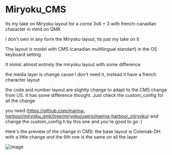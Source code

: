 # Miryoku_CMS
Its my take on Miryoku layout for a corne 3x6 + 3 with french-canadian character in mind on QMK

I don't own in any form the Miryoku layout, its just my take on it

The layout is model with CMS (canadian multilingual standart) in the OS keyboard setting

It mimic almost entirely the miryoku layout with some difference

the media layer is change cause I don't need it, instead it have a french character layout

the code and number layout are slightly change to adapt to the CMS change from US. It has some difference thought. 
Just check the custom_config for all the change

you need (https://github.com/manna-harbour/miryoku_qmk/tree/miryoku/users/manna-harbour_miryoku) and change the custom_config.h by this one and you're good to go :)

Here's the preview of the change in CMS:
the base layout is Colemak-DH with a little change and the 6th row is the same on all the layer

![image](https://user-images.githubusercontent.com/129521661/232248123-a563557e-ba69-485c-a969-0ef535580710.png)
